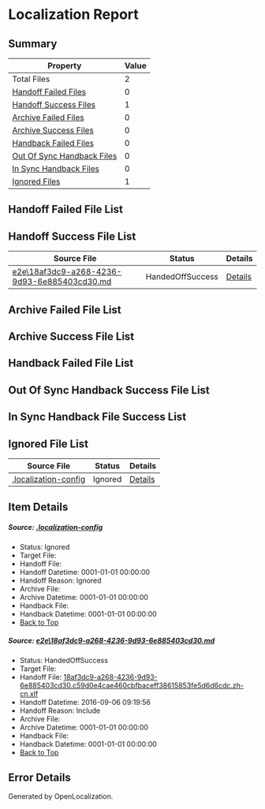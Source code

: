 # <a name='report-top'></a> Localization Report

## Summary
 Property | Value 
 -------- | ----- 
 Total Files | 2
[ Handoff Failed Files ](#handoff-failed-list)| 0
[ Handoff Success Files ](#handoff-success-list)| 1
[ Archive Failed Files ](#archive-failed-list)| 0
[ Archive Success Files ](#archive-success-list)| 0
[ Handback Failed Files ](#handback-failed-list)| 0
[ Out Of Sync Handback Files ](#outofsync-handback-success-list)| 0
[ In Sync Handback Files ](#insync-handback-success-list)| 0
[ Ignored Files ](#ignored-list)| 1

## <a name='handoff-failed-list'></a> Handoff Failed File List

## <a name='handoff-success-list'></a> Handoff Success File List
 Source File | Status | Details 
 ----------- | ------ | ------- 
 [e2e\18af3dc9-a268-4236-9d93-6e885403cd30.md](https://github.com/OpenLocalizationTestOrg/ol-test0/blob/d89d9640117ae0421e8cc37e3fa41745ec5cf5f7/e2e/18af3dc9-a268-4236-9d93-6e885403cd30.md) | HandedOffSuccess | [Details](#aaf1ad8a5a098a6badeda731afad784747457da81)

## <a name='archive-failed-list'></a> Archive Failed File List

## <a name='archive-success-list'></a> Archive Success File List

## <a name='handback-failed-list'></a> Handback Failed File List

## <a name='outofsync-handback-success-list'></a> Out Of Sync Handback Success File List

## <a name='insync-handback-success-list'></a> In Sync Handback File Success List

## <a name='ignored-list'></a> Ignored File List
 Source File | Status | Details 
 ----------- | ------ | ------- 
 [.localization-config](https://github.com/OpenLocalizationTestOrg/ol-test0/blob/d89d9640117ae0421e8cc37e3fa41745ec5cf5f7/.localization-config) | Ignored | [Details](#3d4f252ac210baf56311d7e97dcc2db10974dbd20)

## Item Details
##### <a name='3d4f252ac210baf56311d7e97dcc2db10974dbd20'></a> Source: [.localization-config](https://github.com/OpenLocalizationTestOrg/ol-test0/blob/d89d9640117ae0421e8cc37e3fa41745ec5cf5f7/.localization-config)
* Status: Ignored
* Target File: 
* Handoff File: 
* Handoff Datetime: 0001-01-01 00:00:00
* Handoff Reason: Ignored
* Archive File: 
* Archive Datetime: 0001-01-01 00:00:00
* Handback File: 
* Handback Datetime: 0001-01-01 00:00:00
* [Back to Top](#report-top)

##### <a name='aaf1ad8a5a098a6badeda731afad784747457da81'></a> Source: [e2e\18af3dc9-a268-4236-9d93-6e885403cd30.md](https://github.com/OpenLocalizationTestOrg/ol-test0/blob/d89d9640117ae0421e8cc37e3fa41745ec5cf5f7/e2e/18af3dc9-a268-4236-9d93-6e885403cd30.md)
* Status: HandedOffSuccess
* Target File: 
* Handoff File: [18af3dc9-a268-4236-9d93-6e885403cd30.c59d0e4cae460cbfbaceff38615853fe5d6d6cdc.zh-cn.xlf](https://github.com/OpenLocalizationTestOrg/ol-test0-handoff/blob/14047e375d5a09bf805d88e40a7f33c0d4eabd0f/ol-handoff/OpenLocalizationTestOrg/ol-test0-zhcn/ci/ht/18af3dc9-a268-4236-9d93-6e885403cd30.c59d0e4cae460cbfbaceff38615853fe5d6d6cdc.zh-cn.xlf)
* Handoff Datetime: 2016-09-06 09:19:56
* Handoff Reason: Include
* Archive File: 
* Archive Datetime: 0001-01-01 00:00:00
* Handback File: 
* Handback Datetime: 0001-01-01 00:00:00
* [Back to Top](#report-top)


## Error Details

Generated by OpenLocalization.

